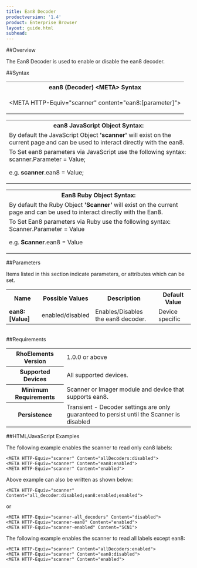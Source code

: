 ```yaml
---
title: Ean8 Decoder 
productversion: '1.4'
product: Enterprise Browser
layout: guide.html
subhead: 
---
```

##Overview

The Ean8 Decoder is used to enable or disable the ean8 decoder.

##Syntax

<table class="re-table"><tr><th class="tableHeading">ean8 (Decoder) &lt;META&gt; Syntax
</th></tr><tr><td class="clsSyntaxCells clsOddRow"><p>&lt;META HTTP-Equiv="scanner" content="ean8:[parameter]"&gt;</p></td></tr></table>
<table class="re-table"><tr><th class="tableHeading">ean8 JavaScript Object Syntax:</th></tr><tr><td class="clsSyntaxCells clsOddRow">
By default the JavaScript Object <b>'scanner'</b> will exist on the current page and can be used to interact directly with the ean8.
</td></tr><tr><td class="clsSyntaxCells clsEvenRow">
To Set ean8 parameters via JavaScript use the following syntax: scanner.Parameter = Value;
<P />e.g. <b>scanner</b>.ean8 = Value;
</td></tr></table>
<table class="re-table"><tr><th class="tableHeading">Ean8 Ruby Object Syntax:</th></tr><tr><td class="clsSyntaxCells clsOddRow">
By default the Ruby Object <b>'Scanner'</b> will exist on the current page and can be used to interact directly with the Ean8.
</td></tr><tr><td class="clsSyntaxCells clsEvenRow">
To Set Ean8 parameters via Ruby use the following syntax: Scanner.Parameter = Value
<P />e.g. <b>Scanner</b>.ean8 = Value
</td></tr></table>



##Parameters


Items listed in this section indicate parameters, or attributes which can be set.
<table class="re-table"><col width="20%" /><col width="20%" /><col width="38%" /><col width="22%" /><tr><th class="tableHeading">Name</th><th class="tableHeading">Possible Values</th><th class="tableHeading">Description</th><th class="tableHeading">Default Value</th></tr><tr><td class="clsSyntaxCells clsOddRow"><b>ean8:[Value]
</b></td><td class="clsSyntaxCells clsOddRow">enabled/disabled</td><td class="clsSyntaxCells clsOddRow">Enables/Disables the ean8 decoder.</td><td class="clsSyntaxCells clsOddRow">Device specific</td></tr></table>
<table class="re-table"><col width="78%" /><col width="8%" /><col width="1%" /><col width="5%" /><col width="1%" /><col width="5%" /><col width="2%" /></table>





##Requirements

<table class="re-table"><tr><th class="tableHeading">RhoElements Version</th><td class="clsSyntaxCell clsEvenRow">1.0.0 or above
</td></tr><tr><th class="tableHeading">Supported Devices</th><td class="clsSyntaxCell clsOddRow">All supported devices.</td></tr><tr><th class="tableHeading">Minimum Requirements</th><td class="clsSyntaxCell clsOddRow">Scanner or Imager module and device that supports ean8.</td></tr><tr><th class="tableHeading">Persistence</th><td class="clsSyntaxCell clsEvenRow">Transient - Decoder settings are only guaranteed to persist until the Scanner is disabled</td></tr></table>


##HTML/JavaScript Examples

The following example enables the scanner to read only ean8 labels:

	<META HTTP-Equiv="scanner" Content="allDecoders:disabled">
	<META HTTP-Equiv="scanner" Content="ean8:enabled">
	<META HTTP-Equiv="scanner" Content="enabled">
	
Above example can also be written as shown below:

	<META HTTP-Equiv="scanner" Content="all_decoder:disabled;ean8:enabled;enabled">
	
or

	<META HTTP-Equiv="scanner-all_decoders" Content="disabled">
	<META HTTP-Equiv="scanner-ean8" Content="enabled">
	<META HTTP-Equiv="scanner-enabled" Content="SCN1">
	
The following example enables the scanner to read all labels except ean8:

	<META HTTP-Equiv="scanner" Content="allDecoders:enabled">
	<META HTTP-Equiv="scanner" Content="ean8:disabled">
	<META HTTP-Equiv="scanner" Content="enabled">
	



